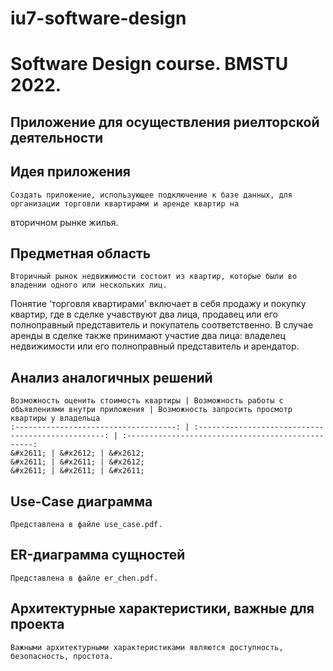 # iu7-software-design

# Software Design course. BMSTU 2022.

## Приложение для осуществления риелторской деятельности

## Идея приложения

	Создать приложение, использующее подключение к базе данных, для организации торговли квартирами и аренде квартир на 
вторичном рынке жилья.

## Предметная область

	Вторичный рынок недвижимости состоит из квартир, которые были во владении одного или нескольких лиц. 
Понятие 'торговля квартирами' включает в себя продажу и покупку квартир, где в сделке учавствуют два лица, продавец или 
его полноправный представитель и покупатель соответственно. В случае аренды в сделке также принимают участие два лица: 
владелец недвижимости или его полноправный представитель и арендатор. 

## Анализ аналогичных решений

	Возможность оценить стоимость квартиры | Возможность работы с объявлениями внутри приложения | Возможность запросить просмотр квартиры у владельца 
	:------------------------------------: | :-------------------------------------------------: | :-------------------------------------------------: 
	&#x2611; | &#x2612; | &#x2612;
	&#x2611; | &#x2611; | &#x2612;
	&#x2611; | &#x2611; | &#x2611;

## Use-Case диаграмма

	Представлена в файле use_case.pdf.

## ER-диаграмма сущностей

	Представлена в файле er_chen.pdf.

## Архитектурные характеристики, важные для проекта

	Важными архитектурными характеристиками являются доступность, безопасность, простота.
